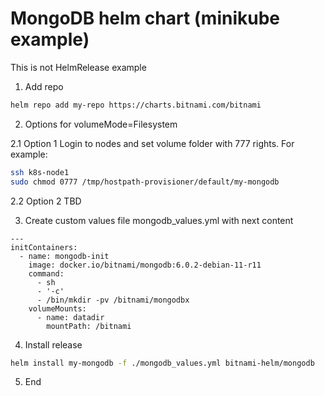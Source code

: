 # MongoDB helm chart (minikube example)

This is not HelmRelease example

1. Add repo
```bash
helm repo add my-repo https://charts.bitnami.com/bitnami
```

2. Options for volumeMode=Filesystem

2.1 Option 1
Login to nodes and set volume folder with 777 rights. For example:

```bash
ssh k8s-node1
sudo chmod 0777 /tmp/hostpath-provisioner/default/my-mongodb
```

2.2 Option 2
TBD

3. Create custom values file mongodb_values.yml with next content
```text
---
initContainers:
  - name: mongodb-init
    image: docker.io/bitnami/mongodb:6.0.2-debian-11-r11
    command:
      - sh
      - '-c'
      - /bin/mkdir -pv /bitnami/mongodbx
    volumeMounts:
      - name: datadir
        mountPath: /bitnami

```

4. Install release

```bash
helm install my-mongodb -f ./mongodb_values.yml bitnami-helm/mongodb
```

5. End
